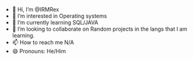 - 👋 Hi, I’m @IRMRex
- 👀 I’m interested in Operating systems
- 🌱 I’m currently learning SQL/JAVA
- 💞️ I’m looking to collaborate on Random projects in the langs that I am learning.
- 📫 How to reach me N/A
- 😄 Pronouns: He/Him
